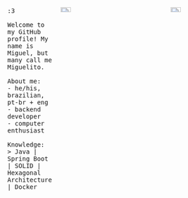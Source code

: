 <div style="display: flex; align-items: flex-start;">
  <div style="margin-right: 20px;">
    <samp>
      :3
      <br>
      <br>
      Welcome to my GitHub profile! My name is Miguel, but many call me Miguelito.
      <br>
      <br>
      About me:<br>
            - he/his, brazilian, pt-br + eng<br>
            - backend developer<br>
            - computer enthusiast<br>
      <br>
      Knowledge:<br>
          > Java | Spring Boot | SOLID | Hexagonal Architecture | Docker
      <br>
      <br>
      <br>
    </samp>
  </div>
  <div style="display: flex; align-items: flex-start;">
    <div style="width: 250px; height: 125px;">
      <img src="https://github-readme-stats.vercel.app/api?username=MiguelSperle&show_icons=true&theme=dark&include_all_commits=true&count_private=true" style="width: 30%; height: 30%; object-fit: cover;"/>
    </div>
    <div style="width: 250px; height: 125px;">
      <img src="https://github-readme-stats.vercel.app/api/top-langs/?username=MiguelSperle&layout=compact&langs_count=7&theme=dark" style="width: 30%; height: 30%; object-fit: cover;"/>
    </div>
  </div>
</div>

